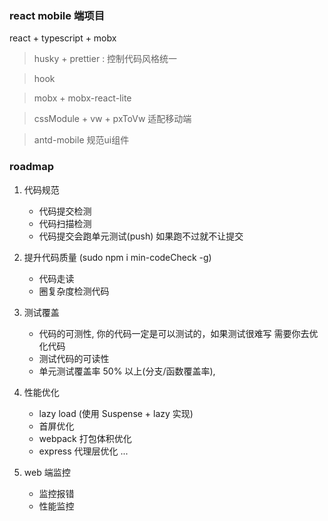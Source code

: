 ### react mobile 端项目

react + typescript + mobx

> husky + prettier : 控制代码风格统一

> hook

> mobx + mobx-react-lite

> cssModule + vw + pxToVw 适配移动端

> antd-mobile 规范ui组件

### roadmap
1. 代码规范 
    - 代码提交检测
    - 代码扫描检测
    - 代码提交会跑单元测试(push) 如果跑不过就不让提交

2. 提升代码质量 (sudo npm i min-codeCheck -g)
    - 代码走读
    - 圈复杂度检测代码

3. 测试覆盖

   - 代码的可测性, 你的代码一定是可以测试的，如果测试很难写 需要你去优化代码
   - 测试代码的可读性
   - 单元测试覆盖率 50% 以上(分支/函数覆盖率),

4. 性能优化
    - lazy load (使用 Suspense + lazy 实现)
    - 首屏优化
    - webpack 打包体积优化
    - express 代理层优化 
    ...

5. web 端监控
    - 监控报错
    - 性能监控
